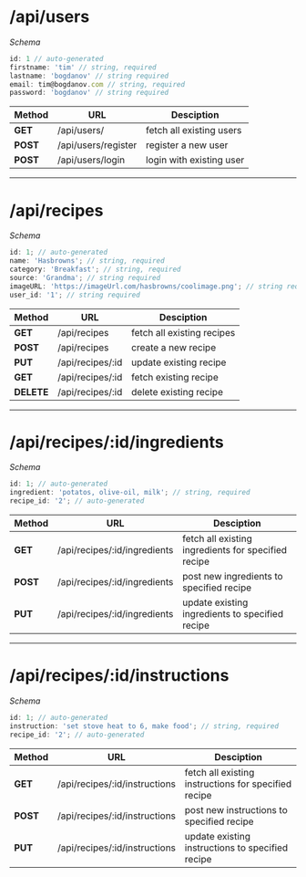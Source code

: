 # /api/users

_Schema_

```javascript
id: 1 // auto-generated
firstname: 'tim' // string, required
lastname: 'bogdanov' // string required
email: tim@bogdanov.com // string, required
password: 'bogdanov' // string required
```

| Method   | URL                 | Desciption               |
| -------- | ------------------- | ------------------------ |
| **GET**  | /api/users/         | fetch all existing users |
| **POST** | /api/users/register | register a new user      |
| **POST** | /api/users/login    | login with existing user |

---

# /api/recipes

_Schema_

```javascript
id: 1; // auto-generated
name: 'Hasbrowns'; // string, required
category: 'Breakfast'; // string, required
source: 'Grandma'; // string required
imageURL: 'https://imageUrl.com/hasbrowns/coolimage.png'; // string required
user_id: '1'; // string required
```

| Method     | URL              | Desciption                 |
| ---------- | ---------------- | -------------------------- |
| **GET**    | /api/recipes     | fetch all existing recipes |
| **POST**   | /api/recipes     | create a new recipe        |
| **PUT**    | /api/recipes/:id | update existing recipe     |
| **GET**    | /api/recipes/:id | fetch existing recipe      |
| **DELETE** | /api/recipes/:id | delete existing recipe     |

---

# /api/recipes/:id/ingredients

_Schema_

```javascript
id: 1; // auto-generated
ingredient: 'potatos, olive-oil, milk'; // string, required
recipe_id: '2'; // auto-generated
```

| Method   | URL                          | Desciption                                          |
| -------- | ---------------------------- | --------------------------------------------------- |
| **GET**  | /api/recipes/:id/ingredients | fetch all existing ingredients for specified recipe |
| **POST** | /api/recipes/:id/ingredients | post new ingredients to specified recipe            |
| **PUT**  | /api/recipes/:id/ingredients | update existing ingredients to specified recipe     |

---

# /api/recipes/:id/instructions

_Schema_

```javascript
id: 1; // auto-generated
instruction: 'set stove heat to 6, make food'; // string, required
recipe_id: '2'; // auto-generated
```

| Method   | URL                           | Desciption                                           |
| -------- | ----------------------------- | ---------------------------------------------------- |
| **GET**  | /api/recipes/:id/instructions | fetch all existing instructions for specified recipe |
| **POST** | /api/recipes/:id/instructions | post new instructions to specified recipe            |
| **PUT**  | /api/recipes/:id/instructions | update existing instructions to specified recipe     |
